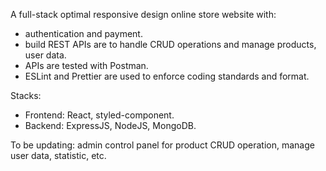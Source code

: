 A full-stack optimal responsive design online store website with:
- authentication and payment.
- build REST APIs are to handle CRUD operations and manage products, user data.
- APIs are tested with Postman.
- ESLint and Prettier are used to enforce coding standards and format.

Stacks:
- Frontend: React, styled-component.
- Backend: ExpressJS, NodeJS, MongoDB.

To be updating: admin control panel for product CRUD operation, manage user data, statistic, etc.
